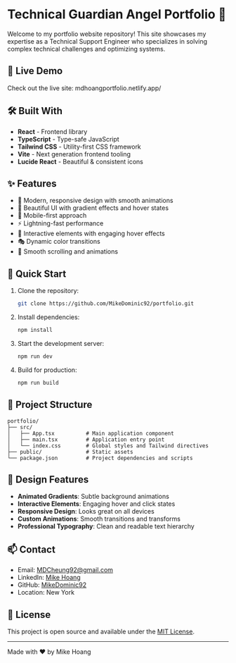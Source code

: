 # Technical Guardian Angel Portfolio 🚀

Welcome to my portfolio website repository! This site showcases my expertise as a Technical Support Engineer who specializes in solving complex technical challenges and optimizing systems.

## 🌟 Live Demo

Check out the live site: mdhoangportfolio.netlify.app/

## 🛠️ Built With

- **React** - Frontend library
- **TypeScript** - Type-safe JavaScript
- **Tailwind CSS** - Utility-first CSS framework
- **Vite** - Next generation frontend tooling
- **Lucide React** - Beautiful & consistent icons

## ✨ Features

- 🎯 Modern, responsive design with smooth animations
- 🎨 Beautiful UI with gradient effects and hover states
- 📱 Mobile-first approach
- ⚡ Lightning-fast performance
- 🔄 Interactive elements with engaging hover effects
- 🎭 Dynamic color transitions
- 🌊 Smooth scrolling and animations

## 🚀 Quick Start

1. Clone the repository:
   ```bash
   git clone https://github.com/MikeDominic92/portfolio.git
   ```

2. Install dependencies:
   ```bash
   npm install
   ```

3. Start the development server:
   ```bash
   npm run dev
   ```

4. Build for production:
   ```bash
   npm run build
   ```

## 📂 Project Structure

```
portfolio/
├── src/
│   ├── App.tsx          # Main application component
│   ├── main.tsx         # Application entry point
│   └── index.css        # Global styles and Tailwind directives
├── public/              # Static assets
└── package.json         # Project dependencies and scripts
```

## 🎨 Design Features

- **Animated Gradients**: Subtle background animations
- **Interactive Elements**: Engaging hover and click states
- **Responsive Design**: Looks great on all devices
- **Custom Animations**: Smooth transitions and transforms
- **Professional Typography**: Clean and readable text hierarchy

## 📫 Contact

- Email: [MDCheung92@gmail.com](mailto:MDCheung92@gmail.com)
- LinkedIn: [Mike Hoang](https://www.linkedin.com/in/mdhlee/)
- GitHub: [MikeDominic92](https://github.com/MikeDominic92/)
- Location: New York

## 📄 License

This project is open source and available under the [MIT License](LICENSE).

---

Made with ❤️ by Mike Hoang
